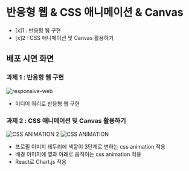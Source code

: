 # 반응형 웹 & CSS 애니메이션 & Canvas
- [x]1 : 반응형 웹 구현
- [x]2 : CSS 애니메이션 및 Canvas 활용하기


## 배포 시연 화면
### 과제 1 : 반응형 웹 구현
![responsive-web](https://user-images.githubusercontent.com/102123710/191715942-2a6bf113-b92b-409e-8580-888609033d44.GIF)

* 미디어 쿼리로 반응형 웹 구현


### 과제 2 : CSS 애니메이션 및 Canvas 활용하기

![CSS ANIMATION 2](https://user-images.githubusercontent.com/102123710/191911086-4dbef9bc-fc42-46b1-a7dd-1ae4e89b2a61.GIF)
![CSS ANIMATION](https://user-images.githubusercontent.com/102123710/191911158-fc061817-30db-438b-9d6d-0be12bdc75ac.GIF)

* 프로필 이미지 테두리에 색깔이 3단계로 변하는 css animation 적용
* 배경 이미지에 옆과 아래로 움직이는 css animation 적용
* React로 Chart.js 적용
